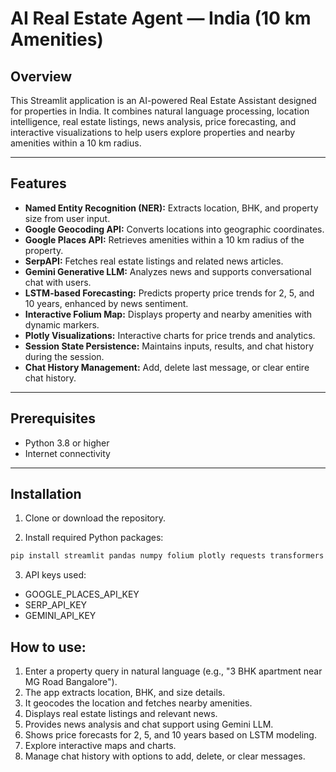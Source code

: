 # AI Real Estate Agent — India (10 km Amenities)

## Overview

This Streamlit application is an AI-powered Real Estate Assistant designed for properties in India. It combines natural language processing, location intelligence, real estate listings, news analysis, price forecasting, and interactive visualizations to help users explore properties and nearby amenities within a 10 km radius.

---

## Features

- **Named Entity Recognition (NER):** Extracts location, BHK, and property size from user input.
- **Google Geocoding API:** Converts locations into geographic coordinates.
- **Google Places API:** Retrieves amenities within a 10 km radius of the property.
- **SerpAPI:** Fetches real estate listings and related news articles.
- **Gemini Generative LLM:** Analyzes news and supports conversational chat with users.
- **LSTM-based Forecasting:** Predicts property price trends for 2, 5, and 10 years, enhanced by news sentiment.
- **Interactive Folium Map:** Displays property and nearby amenities with dynamic markers.
- **Plotly Visualizations:** Interactive charts for price trends and analytics.
- **Session State Persistence:** Maintains inputs, results, and chat history during the session.
- **Chat History Management:** Add, delete last message, or clear entire chat history.

---

## Prerequisites

- Python 3.8 or higher  
- Internet connectivity

---

## Installation

1. Clone or download the repository.

2. Install required Python packages:

```bash
pip install streamlit pandas numpy folium plotly requests transformers tensorflow keras
```

3. API keys used:
  - GOOGLE_PLACES_API_KEY
  - SERP_API_KEY
  - GEMINI_API_KEY

## How to use:
1. Enter a property query in natural language (e.g., "3 BHK apartment near MG Road Bangalore").
2. The app extracts location, BHK, and size details.
3. It geocodes the location and fetches nearby amenities.
4. Displays real estate listings and relevant news.
5. Provides news analysis and chat support using Gemini LLM.
6. Shows price forecasts for 2, 5, and 10 years based on LSTM modeling.
7. Explore interactive maps and charts.
8. Manage chat history with options to add, delete, or clear messages.
